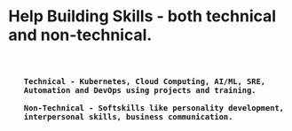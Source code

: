 <H1>Help Building Skills - both technical and non-technical. </H1><br>
  <h3><ol>
    
    Technical - Kubernetes, Cloud Computing, AI/ML, SRE, Automation and DevOps using projects and training.
    
    Non-Technical - Softskills like personality development, interpersonal skills, business communication.
  </ol></h3>

